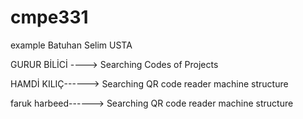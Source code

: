 # cmpe331
example
Batuhan Selim USTA

GURUR BİLİCİ ----> Searching Codes of Projects

HAMDİ KILIÇ------> Searching QR code reader machine structure

faruk harbeed------> Searching QR code reader machine structure
